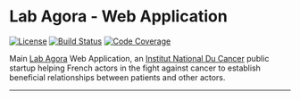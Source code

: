 # Lab Agora - Web Application

[![License][img-license]][lnk-license]
[![Build Status][img-github]][lnk-github]
[![Code Coverage][img-codecov]][lnk-codecov]

Main [Lab Agora][lnk-lab-agora] Web Application, an [Institut National Du Cancer][lnk-inca] public startup helping
French actors in the fight against cancer to establish beneficial relationships between patients and other actors.

---

[img-codecov]: https://img.shields.io/codecov/c/github/betagouv/inca-app/main?style=flat-square
[img-github]:
  https://img.shields.io/github/workflow/status/betagouv/inca-app/Test%20&%20Release/main?style=flat-square
[img-license]: https://img.shields.io/github/license/betagouv/inca-app?style=flat-square

[lnk-codecov]: https://codecov.io/gh/betagouv/inca-app/branch/main
[lnk-inca]: https://www.e-cancer.fr
[lnk-github]: https://github.com/betagouv/inca-app/actions?query=branch%3Amain++
[lnk-lab-agora]: https://lab-agora.softr.app
[lnk-license]: https://github.com/betagouv/inca-app/blob/main/LICENSE
